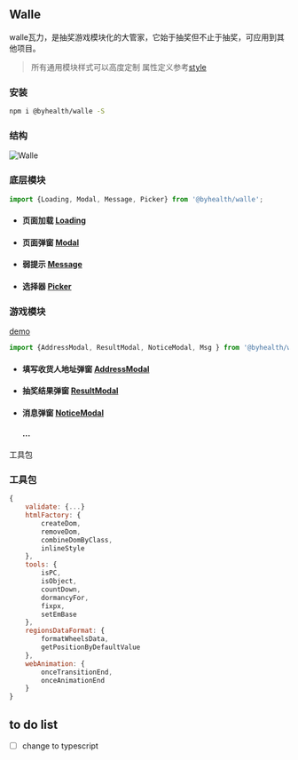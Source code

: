 ## Walle

walle瓦力，是抽奖游戏模块化的大管家，它始于抽奖但不止于抽奖，可应用到其他项目。

> 所有通用模块样式可以高度定制 属性定义参考[style](<./Style>)



### 安装

```sh
npm i @byhealth/walle -S
```



### 结构

![Walle](./Walle.png)

### 底层模块

```javascript
import {Loading, Modal, Message, Picker} from '@byhealth/walle';
```

- #### 页面加载 [Loading](<http://www.eightfeet.cn/Loading/>)

- #### 页面弹窗 [Modal](<http://www.eightfeet.cn/Modal/>)

- #### 弱提示 [Message](<http://www.eightfeet.cn/Message/>)

- #### 选择器 [Picker](<https://github.com/eightfeet/Picker/blob/master/readme.MD>)






### 游戏模块 

[demo](<./dist>)



```javascript
import {AddressModal, ResultModal, NoticeModal, Msg } from '@byhealth/walle';
```

- #### 填写收货人地址弹窗 [AddressModal](< ./AddressModal >) 

- #### 抽奖结果弹窗 [ResultModal](< ./ResultModal >)

- #### 消息弹窗 [NoticeModal](< ./NoticeModal >) 

  #### ...





工具包



### 工具包

```javascript
{
	validate: {...}
    htmlFactory: {
		createDom, 
		removeDom,
		combineDomByClass,
		inlineStyle
	},
	tools: {
		isPC,
		isObject,
		countDown,
		dormancyFor,
		fixpx,
		setEmBase
	},
	regionsDataFormat: {
		formatWheelsData,
		getPositionByDefaultValue
	},
	webAnimation: {
		onceTransitionEnd,
		onceAnimationEnd
	}
}
```

## to do list
- [ ] change to typescript